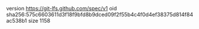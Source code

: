 version https://git-lfs.github.com/spec/v1
oid sha256:575c6603611d3f18f9bfd8b9dced09f2f55b4c4f0d4ef38375d814f84ac538b1
size 1158
